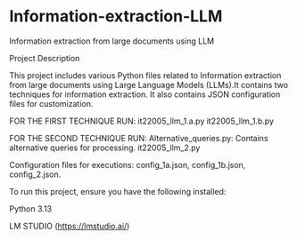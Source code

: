 # Information-extraction-LLM
Information extraction from large documents using LLM

Project Description

This project includes various Python files related to Information extraction from large documents using Large Language Models (LLMs).It contains two techniques for information extraction. It also contains JSON configuration files for customization.

FOR THE FIRST TECHNIQUE RUN:
it22005_llm_1.a.py
it22005_llm_1.b.py

FOR THE SECOND TECHNIQUE RUN:
Alternative_queries.py: Contains alternative queries for processing.
it22005_llm_2.py

Configuration files for executions:
config_1a.json, config_1b.json, config_2.json.


To run this project, ensure you have the following installed:

Python 3.13

LM STUDIO (https://lmstudio.ai/)
